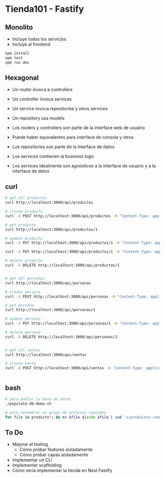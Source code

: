 # Tienda101 - Fastify

## Monolito

- Incluye todos los servicios
- Incluye al frontend

```sh
npm install
npm test
npm run dev
```

## Hexagonal

- Un router invoca a controllers
- Un controller invoca services
- Un service invoca repositories y otros services
- Un repository usa models

- Los routers y controllers son parte de la interface web de usuario
- Puede haber equivalentes para interface de consola y otros
- Los repositories son parte de la interface de datos
- Los services contienen la business logic
- Los services idealmente son agnósticos a la interface de usuario y a la interface de datos

## curl

```sh
# get all productos
curl http://localhost:3000/api/productos

# create producto
curl -X POST http://localhost:3000/api/productos -H "Content-Type: application/json" -d '{"nombre": "Producto Nuevo", "precio": 15, "costo": 10, "cantidad": 10}'

# get producto
curl http://localhost:3000/api/productos/1

# update producto
curl -X PUT http://localhost:3000/api/productos/1 -H "Content-Type: application/json" -d '{"nombre": "Producto Actualizado", "precio": 20, "costo": 10, "cantidad": 5}'

curl -X PUT http://localhost:3000/api/productos/1 -H "Content-Type: application/json" -d '{"cantidad": 6}'

# delete producto
curl -X DELETE http://localhost:3000/api/productos/1


# get all personas
curl http://localhost:3000/api/personas

# create persona
curl -X POST http://localhost:3000/api/personas -H "Content-Type: application/json" -d '{"nombre": "Ana"}'

# get persona
curl http://localhost:3000/api/personas/1

# update persona
curl -X PUT http://localhost:3000/api/personas/1 -H "Content-Type: application/json" -d '{"nombre": "Betty"}'

# delete persona
curl -X DELETE http://localhost:3000/api/personas/1


# get all ventas
curl http://localhost:3000/api/ventas

# create venta
curl -X POST http://localhost:3000/api/ventas -H "Content-Type: application/json" -d '{"persona_id": 1, "producto_id": 1, "precio": 15, "cantidad": 1}'



```

## bash

```sh
# para poblar la base de datos
./populate-db-demo.sh

# para renombrar un grupo de archivos copiados
for file in producto*; do mv $file $(echo $file | sed 's/productos-/ventas-/'); done
```

## To Do

- Mejorar el testing
    - Cómo probar features aisladamente
    - Cómo probar capas aisladamente
- Implementar un CLI
- Implementar scaffolding
- Cómo sería implementar la tienda en Nest Fastify